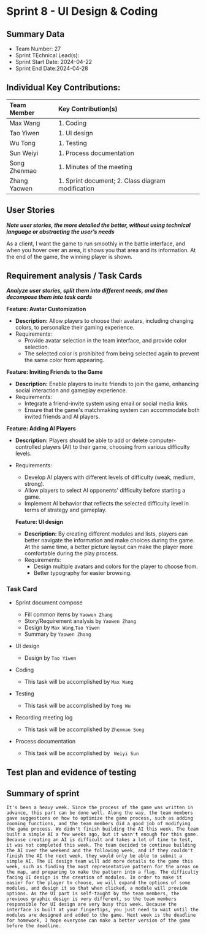 # Sprint 8 - UI Design & Coding

## Summary Data

* Team Number: 27
* Sprint TEchnical Lead(s): 
* Sprint Start Date: 2024-04-22
* Sprint End Date:2024-04-28

## Individual Key Contributions:

|  Team Member   | Key Contribution(s)  |
|  :----         | :----                |
| Max Wang       | 1. Coding |
| Tao Yiwen      | 1. UI design |
| Wu Tong        | 1. Testing |
| Sun Weiyi      | 1.  Process documentation |
| Song Zhenmao   | 1. Minutes of the meeting |
| Zhang Yaowen   | 1. Sprint document; 2. Class diagram modification |



## User Stories 
***Note user stories, the more detailed the better, without using technical language or abstracting the user’s needs***

As a client, I want the game to run smoothly in the battle interface, and when you hover over an area, it shows you that area and its information. At the end of the game, the winning player is shown.

## Requirement analysis / Task Cards
***Analyze user stories, split them into different needs, and then decompose them into task cards***

**Feature: Avatar Customization**

- **Description:** Allow players to choose their avatars, including changing colors, to personalize their gaming experience.
- Requirements:
  - Provide avatar selection in the team interface, and provide color selection.
  - The selected color is prohibited from being selected again to prevent the same color from appearing.

**Feature: Inviting Friends to the Game**

- **Description:** Enable players to invite friends to join the game, enhancing social interaction and gameplay experience.
- Requirements:
  - Integrate a friend-invite system using email or social media links.
  - Ensure that the game's matchmaking system can accommodate both invited friends and AI players.

**Feature: Adding AI Players**

- **Description:** Players should be able to add or delete computer-controlled players (AI) to their game, choosing from various difficulty levels.

- Requirements:

  - Develop AI players with different levels of difficulty (weak, medium, strong).
  - Allow players to select AI opponents' difficulty before starting a game.
  - Implement AI behavior that reflects the selected difficulty level in terms of strategy and gameplay.

  **Feature: UI design**

  - **Description:** By creating different modules and lists, players can better navigate the information and make choices during the game. At the same time, a better picture layout can make the player more comfortable during the play process.
  - Requirements:
    - Design multiple avatars and colors for the player to choose from.
    - Better typography for easier browsing.



### Task Card

* Sprint document compose

  * Fill common items by `Yaowen Zhang`
  * Story/Requirement analysis by `Yaowen Zhang`
  * Design by `Max Wang`,`Tao Yiwen`
  * Summary by `Yaowen Zhang`
* UI design

  * Design by `Tao Yiwen`
* Coding

  * This task will be accomplished by  `Max Wang`
* Testing

  * This task will be accomplished by  `Tong Wu`
* Recording meeting log

  * This task will be accomplished by  `Zhenmao Song`
* Process documentation

  * This task will be accomplished by  ` Weiyi Sun`



## Test plan and evidence of testing



## Summary of sprint

```
It's been a heavy week. Since the process of the game was written in advance, this part can be done well. Along the way, the team members gave suggestions on how to optimize the game process, such as adding zooming functions, and the team members did a good job of modifying the game process. We didn't finish building the AI this week. The team built a simple AI a few weeks ago, but it wasn't enough for this game. Because creating an AI is difficult and takes a lot of time to test, it was not completed this week. The team decided to continue building the AI over the weekend and the following week, and if they couldn't finish the AI the next week, they would only be able to submit a simple AI. The UI design team will add more details to the game this week, such as finding the most representative pattern for the areas on the map, and preparing to make the pattern into a flag. The difficulty facing UI design is the creation of modules. In order to make it easier for the player to choose, we will expand the options of some modules, and design it so that when clicked, a module will provide options. As the UI part is self-taught by the team members, the previous graphic design is very different, so the team members responsible for UI design are very busy this week. Because the interface is built at your fingertips, you just need to wait until the modules are designed and added to the game. Next week is the deadline for homework, I hope everyone can make a better version of the game before the deadline.
```



